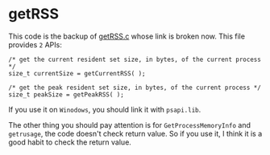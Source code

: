 # getRSS
This code is the backup of [getRSS.c](http://nadeausoftware.com/sites/NadeauSoftware.com/files/getRSS.c) whose link is broken now. This file provides `2` APIs:  
	
	/* get the current resident set size, in bytes, of the current process */
	size_t currentSize = getCurrentRSS( );

	/* get the peak resident set size, in bytes, of the current process */
	size_t peakSize = getPeakRSS( );

If you use it on `Winodows`, you should link it with `psapi.lib`.  

The other thing you should pay attention is for `GetProcessMemoryInfo` and `getrusage`, the code doesn't check return value. So if you use it, I think it is a good habit to check the return value.